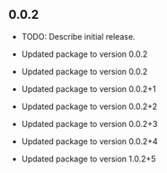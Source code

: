 ## 0.0.2

* TODO: Describe initial release.

- Updated package to version 0.0.2


- Updated package to version 0.0.2


- Updated package to version 0.0.2+1


- Updated package to version 0.0.2+2


- Updated package to version 0.0.2+3


- Updated package to version 0.0.2+4


- Updated package to version 1.0.2+5

